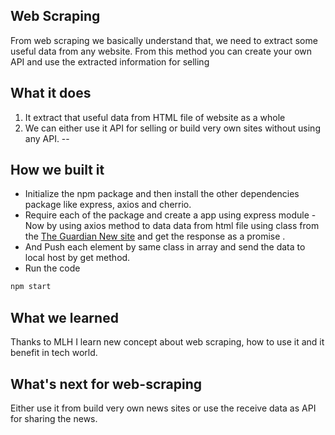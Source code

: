 ## Web Scraping
From web scraping we basically understand that, we need to extract some useful data from any website. From this method you can create your own API and use the extracted information for selling

## What it does
1. It extract that useful data from HTML file of website as a whole
2. We can either use it API for selling or build very own sites without using any API.
--
## How we built it
- Initialize the npm package and then install the other dependencies package like express, axios and cherrio.
- Require each of the package and create a app using express module
-Now by using axios method to data data from html file using class from the 
[The Guardian New site](https://www.theguardian.com/international) and get the response as a promise .
- And Push each element by same class in array and send the data to local host by get method.
- Run the code 
```ruby
npm start
```

## What we learned
Thanks to MLH I learn new concept about web scraping, how to use it and it benefit in tech world. 

## What's next for web-scraping
Either use it from build very own news sites or use the receive data as API  for sharing the news.
